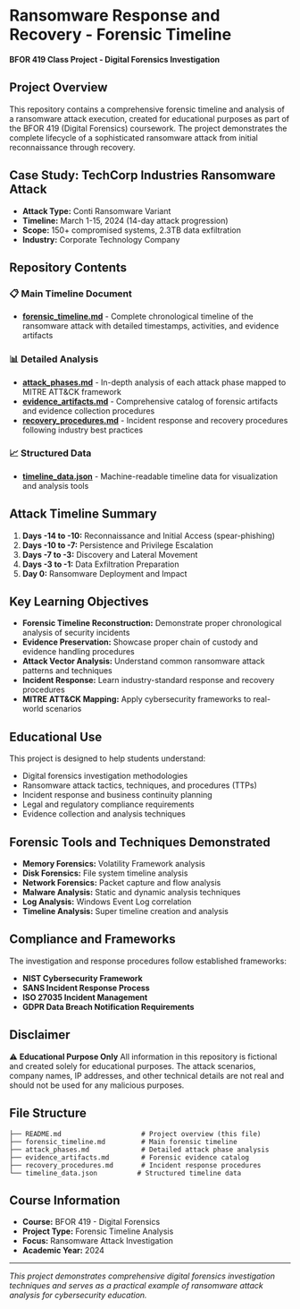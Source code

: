 # Ransomware Response and Recovery - Forensic Timeline

**BFOR 419 Class Project - Digital Forensics Investigation**

## Project Overview

This repository contains a comprehensive forensic timeline and analysis of a ransomware attack execution, created for educational purposes as part of the BFOR 419 (Digital Forensics) coursework. The project demonstrates the complete lifecycle of a sophisticated ransomware attack from initial reconnaissance through recovery.

## Case Study: TechCorp Industries Ransomware Attack

- **Attack Type:** Conti Ransomware Variant
- **Timeline:** March 1-15, 2024 (14-day attack progression)
- **Scope:** 150+ compromised systems, 2.3TB data exfiltration
- **Industry:** Corporate Technology Company

## Repository Contents

### 📋 Main Timeline Document
- **[forensic_timeline.md](forensic_timeline.md)** - Complete chronological timeline of the ransomware attack with detailed timestamps, activities, and evidence artifacts

### 📊 Detailed Analysis
- **[attack_phases.md](attack_phases.md)** - In-depth analysis of each attack phase mapped to MITRE ATT&CK framework
- **[evidence_artifacts.md](evidence_artifacts.md)** - Comprehensive catalog of forensic artifacts and evidence collection procedures
- **[recovery_procedures.md](recovery_procedures.md)** - Incident response and recovery procedures following industry best practices

### 📈 Structured Data
- **[timeline_data.json](timeline_data.json)** - Machine-readable timeline data for visualization and analysis tools

## Attack Timeline Summary

1. **Days -14 to -10:** Reconnaissance and Initial Access (spear-phishing)
2. **Days -10 to -7:** Persistence and Privilege Escalation
3. **Days -7 to -3:** Discovery and Lateral Movement
4. **Days -3 to -1:** Data Exfiltration Preparation
5. **Day 0:** Ransomware Deployment and Impact

## Key Learning Objectives

- **Forensic Timeline Reconstruction:** Demonstrate proper chronological analysis of security incidents
- **Evidence Preservation:** Showcase proper chain of custody and evidence handling procedures
- **Attack Vector Analysis:** Understand common ransomware attack patterns and techniques
- **Incident Response:** Learn industry-standard response and recovery procedures
- **MITRE ATT&CK Mapping:** Apply cybersecurity frameworks to real-world scenarios

## Educational Use

This project is designed to help students understand:
- Digital forensics investigation methodologies
- Ransomware attack tactics, techniques, and procedures (TTPs)
- Incident response and business continuity planning
- Legal and regulatory compliance requirements
- Evidence collection and analysis techniques

## Forensic Tools and Techniques Demonstrated

- **Memory Forensics:** Volatility Framework analysis
- **Disk Forensics:** File system timeline analysis
- **Network Forensics:** Packet capture and flow analysis
- **Malware Analysis:** Static and dynamic analysis techniques
- **Log Analysis:** Windows Event Log correlation
- **Timeline Analysis:** Super timeline creation and analysis

## Compliance and Frameworks

The investigation and response procedures follow established frameworks:
- **NIST Cybersecurity Framework**
- **SANS Incident Response Process**
- **ISO 27035 Incident Management**
- **GDPR Data Breach Notification Requirements**

## Disclaimer

⚠️ **Educational Purpose Only**
All information in this repository is fictional and created solely for educational purposes. The attack scenarios, company names, IP addresses, and other technical details are not real and should not be used for any malicious purposes.

## File Structure

```
├── README.md                    # Project overview (this file)
├── forensic_timeline.md         # Main forensic timeline
├── attack_phases.md             # Detailed attack phase analysis
├── evidence_artifacts.md        # Forensic evidence catalog
├── recovery_procedures.md       # Incident response procedures
└── timeline_data.json          # Structured timeline data
```

## Course Information

- **Course:** BFOR 419 - Digital Forensics
- **Project Type:** Forensic Timeline Analysis
- **Focus:** Ransomware Attack Investigation
- **Academic Year:** 2024

---

*This project demonstrates comprehensive digital forensics investigation techniques and serves as a practical example of ransomware attack analysis for cybersecurity education.*
